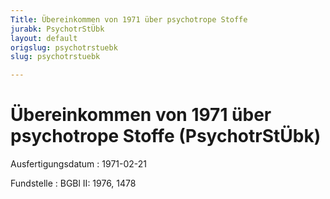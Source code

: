 ```yaml
---
Title: Übereinkommen von 1971 über psychotrope Stoffe
jurabk: PsychotrStÜbk
layout: default
origslug: psychotrstuebk
slug: psychotrstuebk

---
```


# Übereinkommen von 1971 über psychotrope Stoffe (PsychotrStÜbk)

Ausfertigungsdatum
:   1971-02-21

Fundstelle
:   BGBl II: 1976, 1478

